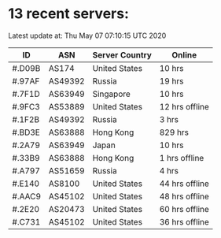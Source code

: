 # 13 recent servers:

Latest update at: Thu May 07 07:10:15 UTC 2020

| ID | ASN | Server Country | Online |
| -- | --- | -------------- | ------ |
| #.D09B | AS174 | United States | 10 hrs |
| #.97AF | AS49392 | Russia | 19 hrs |
| #.7F1D | AS63949 | Singapore | 10 hrs |
| #.9FC3 | AS53889 | United States | 12 hrs offline |
| #.1F2B | AS49392 | Russia | 3 hrs |
| #.BD3E | AS63888 | Hong Kong | 829 hrs |
| #.2A79 | AS63949 | Japan | 10 hrs |
| #.33B9 | AS63888 | Hong Kong | 1 hrs offline |
| #.A797 | AS51659 | Russia | 4 hrs |
| #.E140 | AS8100 | United States | 44 hrs offline |
| #.AAC9 | AS45102 | United States | 48 hrs offline |
| #.2E20 | AS20473 | United States | 60 hrs offline |
| #.C731 | AS45102 | United States | 36 hrs offline |

